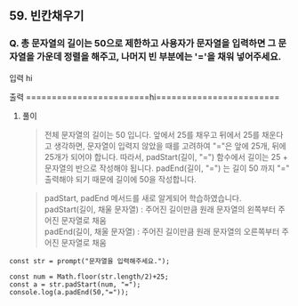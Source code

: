## 59. 빈칸채우기

### Q. 총 문자열의 길이는 50으로 제한하고 사용자가 문자열을 입력하면 그 문자열을 가운데 정렬을 해주고, 나머지 빈 부분에는 '='을 채워 넣어주세요.

입력
hi

출력
========================hi========================

1.  풀이

    > 전체 문자열의 길이는 50 입니다. 앞에서 25를 채우고 뒤에서 25를 채운다고 생각하면, 문자열이 입력지 않았을 때를 고려하여 "="은 앞에 25개, 뒤에 25개가 되어야 합니다. 따라서, padStart(길이, "=") 함수에서 길이는 25 + 문자열의 반으로 작성해야 됩니다. padEnd(길이, "=") 는 길이 50 까지 "=" 출력해야 되기 때문에 길이에 50을 작성합니다.

    > padStart, padEnd 메서드를 새로 알게되어 학습하였습니다.  
    > padStart(길이, 채울 문자열) : 주어진 길이만큼 원래 문자열의 왼쪽부터 주어진 문자열로 채움  
    > padEnd(길이, 채울 문자열) : 주어진 길이만큼 원래 문자열의 오른쪽부터 주어진 문자열로 채움

```
const str = prompt("문자열을 입력해주세요.");

const num = Math.floor(str.length/2)+25;
const a = str.padStart(num, "=");
console.log(a.padEnd(50,"="));
```
